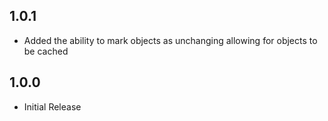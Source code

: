 ## 1.0.1

* Added the ability to mark objects as unchanging allowing for objects to be cached

## 1.0.0

* Initial Release
